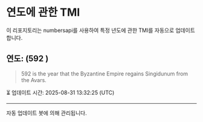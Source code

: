 
# 연도에 관한 TMI

이 리포지토리는 numbersapi를 사용하여 특정 년도에 관한 TMI를 자동으로 업데이트합니다.

## 연도: (592 )
> 592 is the year that the Byzantine Empire regains Singidunum from the Avars.

⏳ 업데이트 시간: 2025-08-31 13:32:25 (UTC)

---
자동 업데이트 봇에 의해 관리됩니다.
